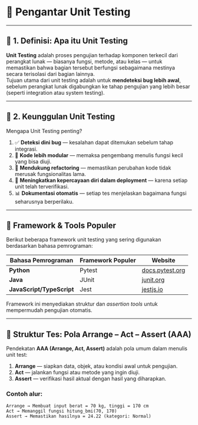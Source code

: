 # 🧪 Pengantar Unit Testing

---

## 📘 1. Definisi: Apa itu Unit Testing
**Unit Testing** adalah proses pengujian terhadap komponen terkecil dari perangkat lunak — biasanya fungsi, metode, atau kelas — untuk memastikan bahwa bagian tersebut berfungsi sebagaimana mestinya secara terisolasi dari bagian lainnya.  
Tujuan utama dari unit testing adalah untuk **mendeteksi bug lebih awal**, sebelum perangkat lunak digabungkan ke tahap pengujian yang lebih besar (seperti integration atau system testing).

---

## 🌟 2. Keunggulan Unit Testing
Mengapa Unit Testing penting?

1. ✅ **Deteksi dini bug** — kesalahan dapat ditemukan sebelum tahap integrasi.  
2. 🧩 **Kode lebih modular** — memaksa pengembang menulis fungsi kecil yang bisa diuji.  
3. 🔁 **Mendukung refactoring** — memastikan perubahan kode tidak merusak fungsionalitas lama.  
4. 🚀 **Meningkatkan kepercayaan diri dalam deployment** — karena setiap unit telah terverifikasi.  
5. 📊 **Dokumentasi otomatis** — setiap tes menjelaskan bagaimana fungsi seharusnya berperilaku.

---

## 🧰 Framework & Tools Populer
Berikut beberapa framework unit testing yang sering digunakan berdasarkan bahasa pemrograman:

| Bahasa Pemrograman | Framework Populer | Website |
|--------------------|-------------------|----------|
| **Python** | Pytest | [docs.pytest.org](https://docs.pytest.org/en/stable/) |
| **Java** | JUnit | [junit.org](https://junit.org/) |
| **JavaScript/TypeScript** | Jest | [jestjs.io](https://jestjs.io/) |

Framework ini menyediakan struktur dan *assertion tools* untuk mempermudah pengujian otomatis.

---

## 🧩 Struktur Tes: Pola Arrange – Act – Assert (AAA)
Pendekatan **AAA (Arrange, Act, Assert)** adalah pola umum dalam menulis unit test:

1. **Arrange** — siapkan data, objek, atau kondisi awal untuk pengujian.  
2. **Act** — jalankan fungsi atau metode yang ingin diuji.  
3. **Assert** — verifikasi hasil aktual dengan hasil yang diharapkan.

### Contoh alur:
```plaintext
Arrange → Membuat input berat = 70 kg, tinggi = 170 cm  
Act → Memanggil fungsi hitung_bmi(70, 170)  
Assert → Memastikan hasilnya = 24.22 (kategori: Normal)
```